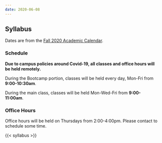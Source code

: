 ```yaml
---
date: 2020-06-08
---
```


## Syllabus

Dates are from the [Fall 2020 Academic
Calendar](http://www.ucdenver.edu/student-services/resources/Registrar-dev/Documents/AcademicCalendars/AcademicCalendarFall2020.pdf).

### Schedule

**Due to campus policies around Covid-19, all classes and office hours will be
held remotely.**

During the Bootcamp portion, classes will be held every day, Mon-Fri from
**9:00-10:30am**.

During the main class, classes will be held Mon-Wed-Fri from **9:00-11:00am**.

### Office Hours

Office hours will be held on Thursdays from 2:00-4:00pm. Please contact <???> to
schedule some time.

<div>

{{< syllabus >}}

</div>
